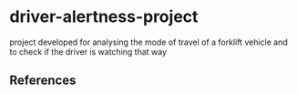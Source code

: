 # driver-alertness-project
project developed for analysing the mode of travel of a forklift vehicle and to check if the driver is watching that way

## References
